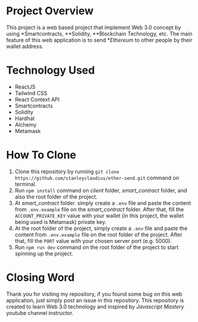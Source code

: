 # Project Overview
This project is a web based project that implement Web 3.0 concept by using *Smartcontracts, **Solidity, **Blockchain Technology, etc. The main feature of this web application is to send **Ethereum* to other people by their wallet address.

# Technology Used
- ReactJS
- Tailwind CSS
- React Context API
- Smartcontracts
- Solidity
- Hardhat
- Alchemy
- Metamask

# How To Clone
1. Clone this repository by running `git clone https://github.com/stanleyclaudius/ether-send.git` command on terminal.
2. Run `npm install` command on *client* folder, *smart_contract* folder, and also the root folder of the project.
3. At *smart_contract* folder. simply create a `.env` file and paste the content from `.env.example` file on the *smart_contract* folder. After that, fill the `ACCOUNT_PRIVATE_KEY` value with your wallet (in this project, the wallet being used is Metamask) private key.
4. At the root folder of the project, simply create a `.env` file and paste the content from `.env.example` file on the root folder of the project. After that, fill the `PORT` value with your chosen server port (e.g. 5000).
5. Run `npm run dev` command on the root folder of the project to start spinning up the project.

# Closing Word
Thank you for visiting my repository, if you found some bug on this web application, just simply post an issue in this repository. This repository is created to learn Web 3.0 technology and inspired by *Javascript Mastery* youtube channel instructor.